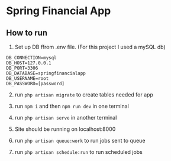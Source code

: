 # Spring Financial App

## How to run

1. Set up DB ffrom .env file. (For this project I used a mySQL db)
```
DB_CONNECTION=mysql
DB_HOST=127.0.0.1
DB_PORT=3306
DB_DATABASE=springfinancialapp
DB_USERNAME=root
DB_PASSWORD=[password]
```

2. run `php artisan migrate` to create tables needed for app

3. run `npm i` and then `npm run dev` in one terminal

4. run `php artisan serve` in another terminal

5. Site should be running on localhost:8000

6. run `php artisan queue:work` to run jobs sent to queue

7. run `php artisan schedule:run` to run scheduled jobs